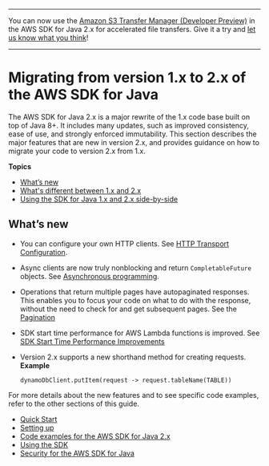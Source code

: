 --------

You can now use the [Amazon S3 Transfer Manager \(Developer Preview\)](https://bit.ly/2WQebiP) in the AWS SDK for Java 2\.x for accelerated file transfers\. Give it a try and [let us know what you think](https://bit.ly/3zT1YYM)\!

--------

# Migrating from version 1\.x to 2\.x of the AWS SDK for Java<a name="migration"></a>

The AWS SDK for Java 2\.x is a major rewrite of the 1\.x code base built on top of Java 8\+\. It includes many updates, such as improved consistency, ease of use, and strongly enforced immutability\. This section describes the major features that are new in version 2\.x, and provides guidance on how to migrate your code to version 2\.x from 1\.x\.

**Topics**
+ [What’s new](#migration-whats-new)
+ [What's different between 1\.x and 2\.x](migration-whats-different.md)
+ [Using the SDK for Java 1\.x and 2\.x side\-by\-side](migration-side-by-side.md)

## What’s new<a name="migration-whats-new"></a>
+ You can configure your own HTTP clients\. See [HTTP Transport Configuration](http-configuration.md)\.
+ Async clients are now truly nonblocking and return `CompletableFuture` objects\. See [Asynchronous programming](asynchronous.md)\.
+ Operations that return multiple pages have autopaginated responses\. This enables you to focus your code on what to do with the response, without the need to check for and get subsequent pages\. See the [Pagination](pagination.md) 
+ SDK start time performance for AWS Lambda functions is improved\. See [SDK Start Time Performance Improvements](lambda-optimize-starttime.md) 
+ Version 2\.x supports a new shorthand method for creating requests\.  
**Example**  

  ```
  dynamoDbClient.putItem(request -> request.tableName(TABLE))
  ```

For more details about the new features and to see specific code examples, refer to the other sections of this guide\.
+  [Quick Start](get-started.md) 
+  [Setting up](setup.md) 
+  [Code examples for the AWS SDK for Java 2\.x](examples.md) 
+  [Using the SDK](using.md) 
+  [Security for the AWS SDK for Java](security.md) 